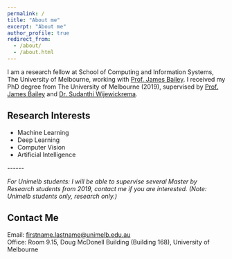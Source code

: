 ```yaml
---
permalink: /
title: "About me"
excerpt: "About me"
author_profile: true
redirect_from: 
  - /about/
  - /about.html
---
```

I am a research fellow at School of Computing and Information Systems, The University of Melbourne, working with <a href="http://people.eng.unimelb.edu.au/baileyj/" target="_blank">Prof. James Bailey</a>. I received my PhD degree from The University of Melbourne (2019), supervised by <a href="http://people.eng.unimelb.edu.au/baileyj/" target="_blank">Prof. James Bailey</a> and <a href="https://scholar.google.com/citations?user=MjgOHPYAAAAJ&hl=en" target="_blank">Dr. Sudanthi Wijewickrema</a>.

Research Interests
------
<ul>
<li> Machine Learning </li>
<!--     <ul>
        <li> Information Theory </li>
        <li> Manifold and Intrinsic Dimensionality </li>
    </ul> -->
<li> Deep Learning</li>
<li> Computer Vision</li>
<li> Artificial Intelligence</li>
<!--     <ul>
        <li> Adversarial Attack/Defense </li>
        <li> Learning with Noisy Labels </li>
        <li> Deep Representation Learning </li> 
        <li> Generative Adverarial Networks (GANs) </li>
    </ul> -->
<!-- <li> Applications </li>
    <ul>
        <li> AI in Medical Training </li>      
        <li> Virtual Reality based Surgical Simulation </li>  
    </ul> -->
</ul>
------
<!---I am a passionate researcher with particular interests in Machine Learning, Deep Learning and Computer Vision topics: adversarial attack/defense, noisy label learning and generative adversarial networks (GANs). I have collabarated with <a href="http://research.nii.ac.jp/~meh/" target="_blank">Prof. Michael E. Houle</a> (NII, Japan), <a href="http://www.crystal-boli.com/" target="_blank">Prof. Bo Li</a> (UIUC), <a href="https://sites.google.com/site/csyisenwang/" target="_blank">Dr. Yisen Wang</a> (Tsinghua University) and <a href="https://people.eecs.berkeley.edu/~dawnsong/" target="_blank">Prof. Dawn Song</a> (UC, Berkeley).-->


*_For Unimelb students: I will be able to supervise several Master by Research students from 2019, contact me if you are interested. (Note: Unimelb students only, research only.)_*


Contact Me
------
Email: firstname.lastname@unimelb.edu.au <br/>
Office: Room 9.15, Doug McDonell Building (Building 168), University of Melbourne
